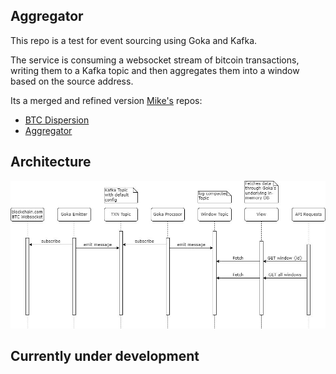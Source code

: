## Aggregator

This repo is a test for event sourcing using Goka and Kafka.

The service is consuming a websocket stream of bitcoin transactions, writing them to a Kafka topic and then aggregates them into a window based on the source address.

Its a merged and refined version [Mike's](https://github.com/mikedewar) repos:
- [BTC Dispersion](https://github.com/mikedewar/btcDispersion)
- [Aggregator](https://github.com/mikedewar/aggregator)



## Architecture
![Flow Diagram](docs\flowDiagram.jpg)


## Currently under development